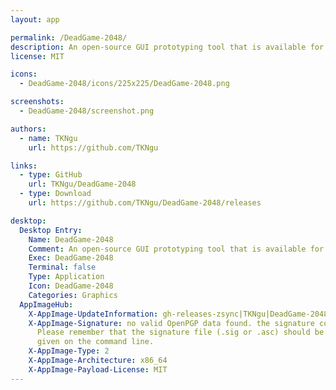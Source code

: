 ```yaml
---
layout: app

permalink: /DeadGame-2048/
description: An open-source GUI prototyping tool that is available for ALL platforms.
license: MIT

icons:
  - DeadGame-2048/icons/225x225/DeadGame-2048.png

screenshots:
  - DeadGame-2048/screenshot.png

authors:
  - name: TKNgu
    url: https://github.com/TKNgu

links:
  - type: GitHub
    url: TKNgu/DeadGame-2048
  - type: Download
    url: https://github.com/TKNgu/DeadGame-2048/releases

desktop:
  Desktop Entry:
    Name: DeadGame-2048
    Comment: An open-source GUI prototyping tool that is available for ALL platforms.
    Exec: DeadGame-2048
    Terminal: false
    Type: Application
    Icon: DeadGame-2048
    Categories: Graphics
  AppImageHub:
    X-AppImage-UpdateInformation: gh-releases-zsync|TKNgu|DeadGame-2048|latest|DeadGame-2048-x86_64.AppImage.zsync
    X-AppImage-Signature: no valid OpenPGP data found. the signature could not be verified.
      Please remember that the signature file (.sig or .asc) should be the first file
      given on the command line.
    X-AppImage-Type: 2
    X-AppImage-Architecture: x86_64
    X-AppImage-Payload-License: MIT
---
```

